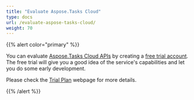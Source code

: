 ```yaml
---
title: "Evaluate Aspose.Tasks Cloud"
type: docs
url: /evaluate-aspose-tasks-cloud/
weight: 70
---
```


{{% alert color="primary" %}} 

You can evaluate [Aspose.Tasks Cloud APIs](https://apireference.aspose.cloud/tasks/) by creating a [free trial account](https://dashboard.aspose.cloud). The free trial will give you a good idea of the service's capabilities and let you do some early development.

Please check the [Trial Plan](https://purchase.aspose.cloud/trial) webpage for more details.

{{% /alert %}}
